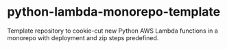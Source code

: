 # python-lambda-monorepo-template


Template repository to cookie-cut new Python AWS Lambda functions in a monorepo with deployment and zip steps predefined.

